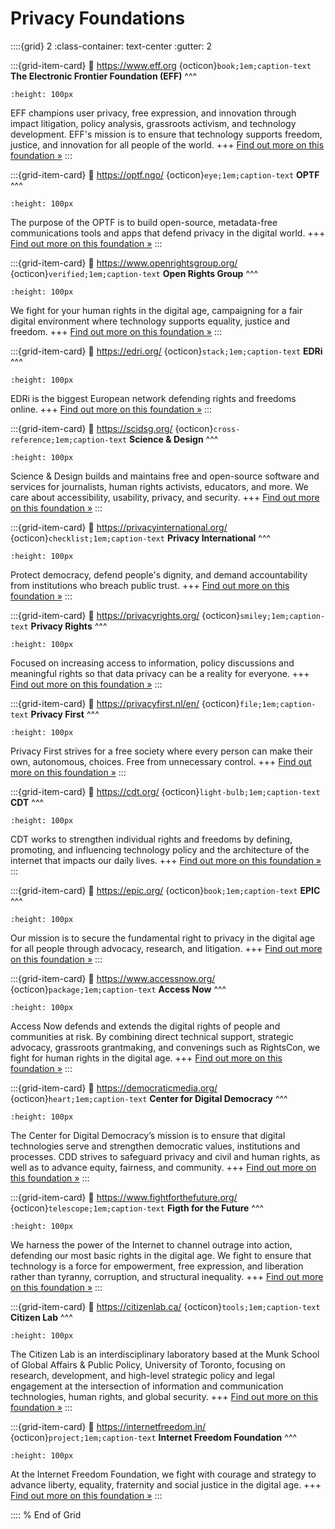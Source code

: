# Privacy Foundations 

::::{grid} 2
:class-container: text-center
:gutter: 2

:::{grid-item-card}
:link: https://www.eff.org 
{octicon}`book;1em;caption-text` **The Electronic Frontier Foundation (EFF)**
^^^
```{image} https://www.eff.org/files/2018/06/14/eff_monogram-primary-red.png 
:height: 100px
```
EFF champions user privacy, free expression, and innovation through impact litigation, policy analysis, grassroots activism, and technology development. EFF's mission is to ensure that technology supports freedom, justice, and innovation for all people of the world.
+++
[Find out more on this foundation »](https://www.eff.org)
:::


:::{grid-item-card}
:link: https://optf.ngo/ 
{octicon}`eye;1em;caption-text` **OPTF**
^^^
```{image} https://optf.ngo/_next/image?url=%2Fassets%2Fimages%2Fprojects-hero2-image.png&w=640&q=75 
:height: 100px
```
The purpose of the OPTF is to build open-source, metadata-free communications tools and apps that defend privacy in the digital world.
+++
[Find out more on this foundation »](https://optf.ngo/)
:::


:::{grid-item-card}
:link: https://www.openrightsgroup.org/ 
{octicon}`verified;1em;caption-text` **Open Rights Group**
^^^
```{image} https://www.openrightsgroup.org/app/themes/outlandish/assets/img/logo-black.svg 
:height: 100px
```
We fight for your human rights in the digital age, campaigning for a fair digital environment where technology supports equality, justice and freedom. 
+++
[Find out more on this foundation »](https://www.openrightsgroup.org/)
:::


:::{grid-item-card}
:link: https://edri.org/ 
{octicon}`stack;1em;caption-text` **EDRi**
^^^
```{image} https://edri.org/wp-content/uploads/2023/01/Who-we-are-522x286.png 
:height: 100px
```
EDRi is the biggest European network defending rights and freedoms online.
+++
[Find out more on this foundation »](https://edri.org/)
:::


:::{grid-item-card}
:link: https://scidsg.org/ 
{octicon}`cross-reference;1em;caption-text` **Science & Design**
^^^
```{image} https://scidsg.org/images/pirelay/cover.png 
:height: 100px
```
Science & Design builds and maintains free and open-source software and services for journalists, human rights activists, educators, and more. We care about accessibility, usability, privacy, and security.
+++
[Find out more on this foundation »](https://scidsg.org/)
:::


:::{grid-item-card}
:link: https://privacyinternational.org/ 
{octicon}`checklist;1em;caption-text` **Privacy International**
^^^
```{image} https://privacyinternational.org/themes/custom/privacy_international_2020/images/logos/logo-1.png 
:height: 100px
```
Protect democracy, defend people's dignity, and demand accountability from institutions who breach public trust. 
+++
[Find out more on this foundation »](https://privacyinternational.org/)
:::


:::{grid-item-card}
:link: https://privacyrights.org/ 
{octicon}`smiley;1em;caption-text` **Privacy Rights**
^^^
```{image} https://privacyrights.org/themes/custom/prc_theme/logo.png 
:height: 100px
```
Focused on increasing access to information, policy discussions and meaningful rights so that data privacy can be a reality for everyone.
+++
[Find out more on this foundation »](https://privacyrights.org/)
:::


:::{grid-item-card}
:link: https://privacyfirst.nl/en/ 
{octicon}`file;1em;caption-text` **Privacy First**
^^^
```{image} https://privacyfirst.nl/wp-content/uploads/Bij-Voorbaat-Verdacht2-300x183.jpg 
:height: 100px
```
Privacy First strives for a free society where every person can make their own, autonomous, choices. Free from unnecessary control. 
+++
[Find out more on this foundation »](https://privacyfirst.nl/en/)
:::


:::{grid-item-card}
:link: https://cdt.org/ 
{octicon}`light-bulb;1em;caption-text` **CDT**
^^^
```{image} https://cdt.org/wp-content/uploads/2020/03/2020-03-10-CDT-default-image-BLUE-1024x572.png 
:height: 100px
```
CDT works to strengthen individual rights and freedoms by defining, promoting, and influencing technology policy and the architecture of the internet that impacts our daily lives.
+++
[Find out more on this foundation »](https://cdt.org/)
:::


:::{grid-item-card}
:link: https://epic.org/ 
{octicon}`book;1em;caption-text` **EPIC**
^^^
```{image} https://epic.org/wp-content/uploads/fly-images/20885/digital-library-1080x1080-c.png 
:height: 100px
```
Our mission is to secure the fundamental right to privacy in the digital age for all people through advocacy, research, and litigation.
+++
[Find out more on this foundation »](https://epic.org/)
:::


:::{grid-item-card}
:link: https://www.accessnow.org/ 
{octicon}`package;1em;caption-text` **Access Now**
^^^
```{image} https://www.accessnow.org/wp-content/uploads/2024/02/Meta-censor-Palestinian-voices-post-header.jpg 
:height: 100px
```
Access Now defends and extends the digital rights of people and communities at risk. By combining direct technical support, strategic advocacy, grassroots grantmaking, and convenings such as RightsCon, we fight for human rights in the digital age.
+++
[Find out more on this foundation »](https://www.accessnow.org/)
:::


:::{grid-item-card}
:link: https://democraticmedia.org/ 
{octicon}`heart;1em;caption-text` **Center for Digital Democracy**
^^^
```{image} https://democraticmedia.org/img/asset/YXNzZXRzLzg3NjkwNGIzLWQ2OGMtNDU5Yi05MjM1LWQ4ZGZlNmY4Y2RmMS5wbmc=?s=c21c42a6a879a7530accd421ba7aa889 
:height: 100px
```
The Center for Digital Democracy’s mission is to ensure that digital technologies serve and strengthen democratic values, institutions and processes. CDD strives to safeguard privacy and civil and human rights, as well as to advance equity, fairness, and community. 
+++
[Find out more on this foundation »](https://democraticmedia.org/)
:::


:::{grid-item-card}
:link: https://www.fightforthefuture.org/ 
{octicon}`telescope;1em;caption-text` **Figth for the Future**
^^^
```{image} https://www.fightforthefuture.org/wp-content/uploads/2024/01/attVb4Ne11g37MHMV_large.jpg 
:height: 100px
```
We harness the power of the Internet to channel outrage into action, defending our most basic rights in the digital age. We fight to ensure that technology is a force for empowerment, free expression, and liberation rather than tyranny, corruption, and structural inequality. 
+++
[Find out more on this foundation »](https://www.fightforthefuture.org/)
:::


:::{grid-item-card}
:link: https://citizenlab.ca/ 
{octicon}`tools;1em;caption-text` **Citizen Lab**
^^^
```{image} https://citizenlab.ca/wp-content/themes/citizenlab-wp-theme/library/images/CL-logo-3-headed.png 
:height: 100px
```
The Citizen Lab is an interdisciplinary laboratory based at the Munk School of Global Affairs & Public Policy, University of Toronto, focusing on research, development, and high-level strategic policy and legal engagement at the intersection of information and communication technologies, human rights, and global security.
+++
[Find out more on this foundation »](https://citizenlab.ca/)
:::


:::{grid-item-card}
:link: https://internetfreedom.in/ 
{octicon}`project;1em;caption-text` **Internet Freedom Foundation**
^^^
```{image} https://static.internetfreedom.in/content/images/2024/05/HW.jpeg 
:height: 100px
```
At the Internet Freedom Foundation, we fight with courage and strategy to advance liberty, equality, fraternity and social justice in the digital age.
+++
[Find out more on this foundation »](https://internetfreedom.in/)
:::


:::: 
 % End of Grid 
